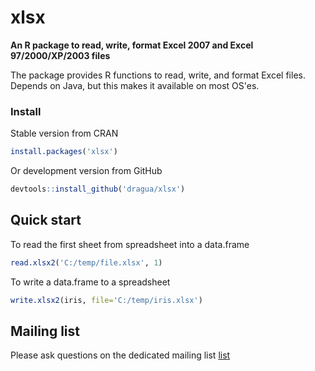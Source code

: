xlsx
========

**An R package to read, write, format Excel 2007 and Excel 97/2000/XP/2003 files**

The package provides R functions to read, write, and format Excel files.  Depends 
on Java, but this makes it available on most OS'es. 

### Install

Stable version from CRAN

```r
install.packages('xlsx')
```

Or development version from GitHub

```r
devtools::install_github('dragua/xlsx')
```

## Quick start

To read the first sheet from spreadsheet into a data.frame 

```r
read.xlsx2('C:/temp/file.xlsx', 1)
```
To write a data.frame to a spreadsheet 
```r
write.xlsx2(iris, file='C:/temp/iris.xlsx')
```

## Mailing list

Please ask questions on the dedicated mailing list [list]

[list]: http://groups.google.com/group/R-package-xlsx

